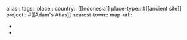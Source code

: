 alias::
tags::
place::
country:: [[Indonesia]] 
place-type:: #[[ancient site]] project:: #[[Adam's Atlas]] 
nearest-town::
map-url::

-
-